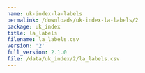 ```yaml
---
name: uk-index-la-labels
permalink: /downloads/uk-index-la-labels/2
package: uk_index
title: la_labels
filename: la_labels.csv
version: '2'
full_version: 2.1.0
file: /data/uk_index/2/la_labels.csv
---
```

